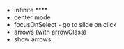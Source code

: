 - infinite ****
- center mode
- focusOnSelect - go to slide on click
- arrows (with arrowClass)
- show arrows